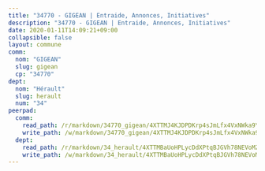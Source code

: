 ```yaml
---
title: "34770 - GIGEAN | Entraide, Annonces, Initiatives"
description: "34770 - GIGEAN | Entraide, Annonces, Initiatives"
date: 2020-01-11T14:09:21+09:00
collapsible: false
layout: commune
comm:
  nom: "GIGEAN"
  slug: gigean
  cp: "34770"
dept:
  nom: "Hérault"
  slug: herault
  num: "34"
peerpad:
  comm:
    read_path: /r/markdown/34770_gigean/4XTTMJ4KJDPDKrp4sJmLfx4VxNWka9YaVW91RZ6ZUjFAYG1aa
    write_path: /w/markdown/34770_gigean/4XTTMJ4KJDPDKrp4sJmLfx4VxNWka9YaVW91RZ6ZUjFAYG1aa-K3TgUoFsZg4NJcWsQZa6CXTQwiv6nD1MHsghDkmxW5sSZM3LyWKtPxUcAg8bADXpffZ9m4QRyk1uGbYRvvt6niDhaVRFcLWfrq4rHK7UBve2sSBdusKxKqXZiiFn2PWkLMVAwkga
  dept:
    read_path: /r/markdown/34_herault/4XTTMBaUoHPLycDdXPtqBJGVh78NEVoMZNyf8Wnh1X5DK6Ew8
    write_path: /w/markdown/34_herault/4XTTMBaUoHPLycDdXPtqBJGVh78NEVoMZNyf8Wnh1X5DK6Ew8-K3TgTd4rzWVX1F82NgGyNepGUxhqCmodCALjxNZeEdBQWQhd1NJYx1gHMW9QBLL6sN41ALXRejLsG2VetgVferfVncrvVCz47dChJvN8ouQLRMdWs4KpxKPeRYR1nspmhzdBqF8J
---
```


